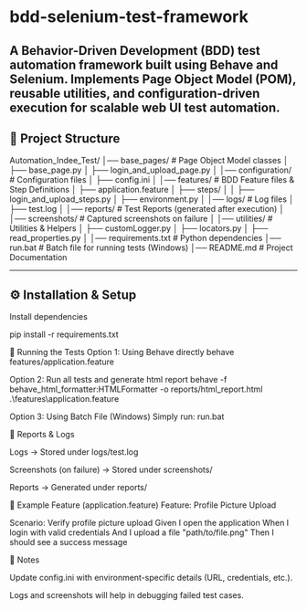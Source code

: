 # bdd-selenium-test-framework
A Behavior-Driven Development (BDD) test automation framework built using Behave and Selenium. Implements Page Object Model (POM), reusable utilities, and configuration-driven execution for scalable web UI test automation.
---

## 📂 Project Structure

Automation_Indee_Test/
│── base_pages/ # Page Object Model classes
│ ├── base_page.py
│ ├── login_and_upload_page.py
│
│── configuration/ # Configuration files
│ ├── config.ini
│
│── features/ # BDD Feature files & Step Definitions
│ ├── application.feature
│ ├── steps/
│ │ ├── login_and_upload_steps.py
│ ├── environment.py
│
│── logs/ # Log files
│ ├── test.log
│
│── reports/ # Test Reports (generated after execution)
│
│── screenshots/ # Captured screenshots on failure
│
│── utilities/ # Utilities & Helpers
│ ├── customLogger.py
│ ├── locators.py
│ ├── read_properties.py
│
│── requirements.txt # Python dependencies
│── run.bat # Batch file for running tests (Windows)
│── README.md # Project Documentation


---

## ⚙️ Installation & Setup

Install dependencies

pip install -r requirements.txt

🚀 Running the Tests
Option 1: Using Behave directly
behave features/application.feature

Option 2: Run all tests and generate html report
behave -f behave_html_formatter:HTMLFormatter -o reports/html_report.html .\features\application.feature

Option 3: Using Batch File (Windows)
Simply run:
run.bat

📝 Reports & Logs

Logs → Stored under logs/test.log

Screenshots (on failure) → Stored under screenshots/

Reports → Generated under reports/

🧩 Example Feature (application.feature)
Feature: Profile Picture Upload

  Scenario: Verify profile picture upload
    Given I open the application
    When I login with valid credentials
    And I upload a file "path/to/file.png"
    Then I should see a success message

📌 Notes

Update config.ini with environment-specific details (URL, credentials, etc.).

Logs and screenshots will help in debugging failed test cases.

